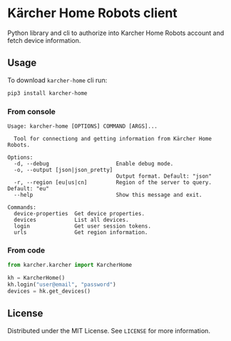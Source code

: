 # Kärcher Home Robots client

Python library and cli to authorize into Karcher Home Robots account and fetch device information.

## Usage

To download `karcher-home` cli run:

```sh
pip3 install karcher-home
```

### From console

```console
Usage: karcher-home [OPTIONS] COMMAND [ARGS]...

  Tool for connectiong and getting information from Kärcher Home Robots.

Options:
  -d, --debug                     Enable debug mode.
  -o, --output [json|json_pretty]
                                  Output format. Default: "json"
  -r, --region [eu|us|cn]         Region of the server to query. Default: "eu"
  --help                          Show this message and exit.

Commands:
  device-properties  Get device properties.
  devices            List all devices.
  login              Get user session tokens.
  urls               Get region information.
```

### From code

```python
from karcher.karcher import KarcherHome

kh = KarcherHome()
kh.login("user@email", "password")
devices = hk.get_devices()
```

## License

Distributed under the MIT License. See `LICENSE` for more information.
